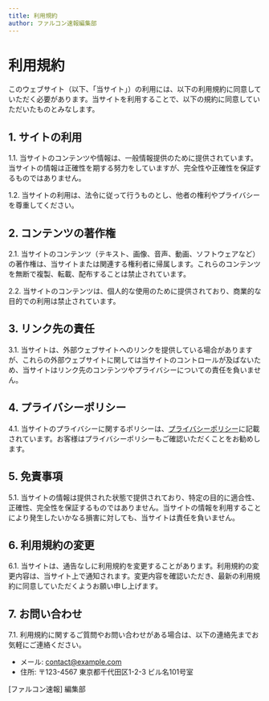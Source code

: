 ```yaml
---
title: 利用規約
author: ファルコン速報編集部
---
```


# 利用規約

このウェブサイト（以下、「当サイト」）の利用には、以下の利用規約に同意していただく必要があります。当サイトを利用することで、以下の規約に同意していただいたものとみなします。

## 1. サイトの利用

1.1. 当サイトのコンテンツや情報は、一般情報提供のために提供されています。当サイトの情報は正確性を期する努力をしていますが、完全性や正確性を保証するものではありません。

1.2. 当サイトの利用は、法令に従って行うものとし、他者の権利やプライバシーを尊重してください。

## 2. コンテンツの著作権

2.1. 当サイトのコンテンツ（テキスト、画像、音声、動画、ソフトウェアなど）の著作権は、当サイトまたは関連する権利者に帰属します。これらのコンテンツを無断で複製、転載、配布することは禁止されています。

2.2. 当サイトのコンテンツは、個人的な使用のために提供されており、商業的な目的での利用は禁止されています。

## 3. リンク先の責任

3.1. 当サイトは、外部ウェブサイトへのリンクを提供している場合がありますが、これらの外部ウェブサイトに関しては当サイトのコントロールが及ばないため、当サイトはリンク先のコンテンツやプライバシーについての責任を負いません。

## 4. プライバシーポリシー

4.1. 当サイトのプライバシーに関するポリシーは、[プライバシーポリシー](/privacy-policy)に記載されています。お客様はプライバシーポリシーもご確認いただくことをお勧めします。

## 5. 免責事項

5.1. 当サイトの情報は提供された状態で提供されており、特定の目的に適合性、正確性、完全性を保証するものではありません。当サイトの情報を利用することにより発生したいかなる損害に対しても、当サイトは責任を負いません。

## 6. 利用規約の変更

6.1. 当サイトは、通告なしに利用規約を変更することがあります。利用規約の変更内容は、当サイト上で通知されます。変更内容を確認いただき、最新の利用規約に同意していただくようお願い申し上げます。

## 7. お問い合わせ

7.1. 利用規約に関するご質問やお問い合わせがある場合は、以下の連絡先までお気軽にご連絡ください。

- メール: contact@example.com
- 住所: 〒123-4567 東京都千代田区1-2-3 ビル名101号室

[ファルコン速報] 編集部
